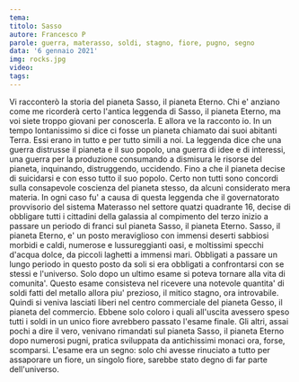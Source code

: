 ```yaml
---
tema:
titolo: Sasso
autore: Francesco P
parole: guerra, materasso, soldi, stagno, fiore, pugno, segno
data: '6 gennaio 2021'
img: rocks.jpg
video: 
tags: 
---
```

Vi racconterò la storia del pianeta Sasso, il pianeta Eterno.
Chi e' anziano come me ricorderà certo l'antica leggenda
di Sasso, il pianeta Eterno, ma voi siete troppo giovani per conoscerla.
E allora ve la racconto io.
In un tempo lontanissimo si dice ci fosse un pianeta chiamato
dai suoi abitanti Terra. Essi erano in tutto e per tutto simili a noi.
La leggenda dice che una guerra distrusse il pianeta e il suo popolo,
una guerra di idee e di interessi, una guerra per la produzione consumando
a dismisura le risorse del pianeta, inquinando, distruggendo, uccidendo.
Fino a che il pianeta decise di suicidarsi e con esso tutto il suo popolo.
Certo non tutti sono concordi sulla consapevole coscienza del pianeta stesso, da alcuni considerato mera materia.
In ogni caso fu' a causa di questa leggenda che il governatorato provvisorio del sistema Materasso nel settore quatzi quadrante 16, decise di obbligare tutti i cittadini della galassia al compimento del terzo inizio a passare un periodo di franci sul pianeta Sasso, il pianeta Eterno.
Sasso, il pianeta Eterno, e' un posto meraviglioso con immensi deserti sabbiosi morbidi e caldi, numerose e lussureggianti oasi, e moltissimi specchi d'acqua dolce, da piccoli laghetti a immensi mari.
Obbligati a passare un lungo periodo in questo posto da soli si era obbligati a confrontarsi con se stessi e l'universo. Solo dopo un ultimo esame si poteva tornare alla vita di comunita'. Questo esame consisteva nel ricevere una notevole quantita' di soldi fatti del metallo allora piu' prezioso, il mitico stagno, ora introvabile. 
Quindi si veniva lasciati liberi nel centro commerciale del pianeta Gesso, il pianeta del commercio.
Ebbene solo coloro i quali all'uscita avessero speso tutti i soldi in un unico fiore avrebbero passato l'esame finale. Gli altri, assai pochi a dire il vero, venivano rimandati sul pianeta Sasso, il pianeta Eterno dopo numerosi pugni, pratica sviluppata da antichissimi monaci ora, forse, scomparsi.
L'esame era un segno: solo chi avesse rinuciato a tutto per assaporare un fiore, un singolo fiore, sarebbe stato degno di far parte dell'universo.
